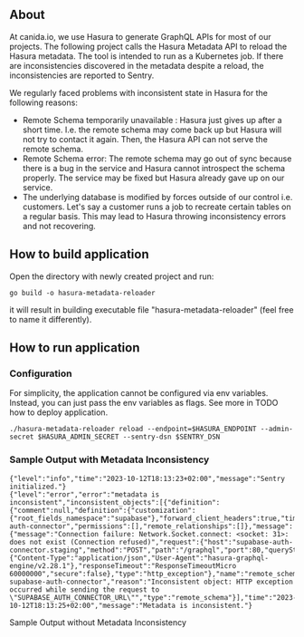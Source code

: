 ## About

At canida.io, we use Hasura to generate GraphQL APIs for most of our projects. 
The following project calls the Hasura Metadata API to reload the Hasura metadata. The tool is intended to run as a Kubernetes job.
If there are inconsistencies discovered in the metadata despite a reload, the inconsistencies are reported to Sentry.

We regularly faced problems with inconsistent state in Hasura for the following reasons:

- Remote Schema temporarily unavailable : Hasura just gives up after a short time. I.e. the remote schema may come back up but Hasura will not try to contact it again. Then, the Hasura API can not serve the remote schema.
- Remote Schema error: The remote schema may go out of sync because there is a bug in the service and Hasura cannot introspect the schema properly. The service may be fixed but Hasura already gave up on our service.
- The underlying database is modified by forces outside of our control i.e. customers. Let's say a customer runs a job to recreate certain tables on a regular basis. This may lead to Hasura throwing inconsistency errors and not recovering.

## How to build application

Open the directory with newly created project and run:

```shell 
go build -o hasura-metadata-reloader
```

it will result in building executable file "hasura-metadata-reloader" (feel free to name it differently).


## How to run application

### Configuration

For simplicity, the application cannot be configured via env variables. Instead, you can just pass the env variables as flags.
See more in TODO how to deploy application.


```shell
./hasura-metadata-reloader reload --endpoint=$HASURA_ENDPOINT --admin-secret $HASURA_ADMIN_SECRET --sentry-dsn $SENTRY_DSN
```

### Sample Output with Metadata Inconsistency

```shell
{"level":"info","time":"2023-10-12T18:13:23+02:00","message":"Sentry initialized."}
{"level":"error","error":"metadata is inconsistent","inconsistent_objects":[{"definition":{"comment":null,"definition":{"customization":{"root_fields_namespace":"supabase"},"forward_client_headers":true,"timeout_seconds":60,"url_from_env":"SUPABASE_AUTH_CONNECTOR_URL"},"name":"supabase-auth-connector","permissions":[],"remote_relationships":[]},"message":{"message":"Connection failure: Network.Socket.connect: <socket: 31>: does not exist (Connection refused)","request":{"host":"supabase-auth-connector.staging","method":"POST","path":"/graphql","port":80,"queryString":"","requestHeaders":{"Content-Type":"application/json","User-Agent":"hasura-graphql-engine/v2.28.1"},"responseTimeout":"ResponseTimeoutMicro 60000000","secure":false},"type":"http_exception"},"name":"remote_schema supabase-auth-connector","reason":"Inconsistent object: HTTP exception occurred while sending the request to \"SUPABASE_AUTH_CONNECTOR_URL\"","type":"remote_schema"}],"time":"2023-10-12T18:13:25+02:00","message":"Metadata is inconsistent."}
```

Sample Output without Metadata Inconsistency

```shell
```
